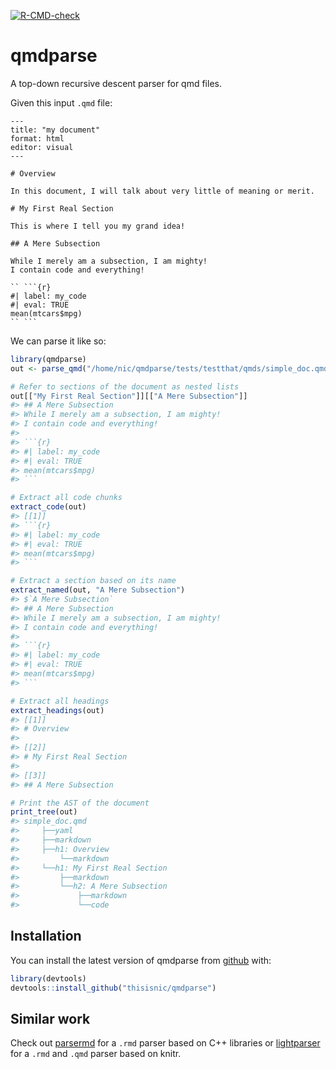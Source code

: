<!-- badges: start -->
  [![R-CMD-check](https://github.com/thisisnic/qmdparse/actions/workflows/R-CMD-check.yaml/badge.svg)](https://github.com/thisisnic/qmdparse/actions/workflows/R-CMD-check.yaml)
<!-- badges: end -->

# qmdparse

A top-down recursive descent parser for qmd files.

Given this input `.qmd` file:

```
---
title: "my document"
format: html
editor: visual
---

# Overview

In this document, I will talk about very little of meaning or merit.

# My First Real Section

This is where I tell you my grand idea!

## A Mere Subsection

While I merely am a subsection, I am mighty!
I contain code and everything!

`` ```{r}
#| label: my_code
#| eval: TRUE
mean(mtcars$mpg)
`` ```
```

We can parse it like so:

``` r
library(qmdparse)
out <- parse_qmd("/home/nic/qmdparse/tests/testthat/qmds/simple_doc.qmd")

# Refer to sections of the document as nested lists
out[["My First Real Section"]][["A Mere Subsection"]]
#> ## A Mere Subsection
#> While I merely am a subsection, I am mighty!
#> I contain code and everything!
#> 
#> ```{r}
#> #| label: my_code
#> #| eval: TRUE
#> mean(mtcars$mpg)
#> ```

# Extract all code chunks
extract_code(out)
#> [[1]]
#> ```{r}
#> #| label: my_code
#> #| eval: TRUE
#> mean(mtcars$mpg)
#> ```

# Extract a section based on its name
extract_named(out, "A Mere Subsection")
#> $`A Mere Subsection`
#> ## A Mere Subsection
#> While I merely am a subsection, I am mighty!
#> I contain code and everything!
#> 
#> ```{r}
#> #| label: my_code
#> #| eval: TRUE
#> mean(mtcars$mpg)
#> ```

# Extract all headings
extract_headings(out)
#> [[1]]
#> # Overview
#> 
#> [[2]]
#> # My First Real Section
#> 
#> [[3]]
#> ## A Mere Subsection

# Print the AST of the document
print_tree(out)
#> simple_doc.qmd
#>     ├──yaml
#>     ├──markdown
#>     ├──h1: Overview
#>         └──markdown
#>     └──h1: My First Real Section
#>         ├──markdown
#>         └──h2: A Mere Subsection
#>             ├──markdown
#>             └──code
```

## Installation

You can install the latest version of qmdparse from [github](https://github.com/thisisnic/qmdparse) with:

```r
library(devtools)
devtools::install_github("thisisnic/qmdparse")
```

## Similar work

Check out [parsermd](https://github.com/rundel/parsermd) for a `.rmd` parser based on C++ libraries or [lightparser](https://github.com/ThinkR-open/lightparser/) for a `.rmd` and `.qmd` parser based on knitr.
